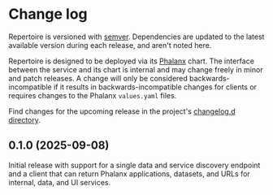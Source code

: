 # Change log

Repertoire is versioned with [semver](https://semver.org/).
Dependencies are updated to the latest available version during each release, and aren't noted here.

Repertoire is designed to be deployed via its [Phalanx](https://phalanx.lsst.io/) chart.
The interface between the service and its chart is internal and may change freely in minor and patch releases.
A change will only be considered backwards-incompatible if it results in backwards-incompatible changes for clients or requires changes to the Phalanx `values.yaml` files.

Find changes for the upcoming release in the project's [changelog.d directory](https://github.com/lsst-sqre/repertoire/tree/main/changelog.d/).

<!-- scriv-insert-here -->

<a id='changelog-0.1.0'></a>
## 0.1.0 (2025-09-08)

Initial release with support for a single data and service discovery endpoint and a client that can return Phalanx applications, datasets, and URLs for internal, data, and UI services.
